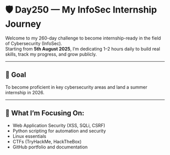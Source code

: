 # 🛡️ Day250 — My InfoSec Internship Journey

Welcome to my 260-day challenge to become internship-ready in the field of Cybersecurity (InfoSec).  
Starting from **5th August 2025**, I’m dedicating 1–2 hours daily to build real skills, track my progress, and grow publicly.

---

## 🎯 Goal
To become proficient in key cybersecurity areas and land a summer internship in 2026.

---

## 📘 What I’m Focusing On:
- Web Application Security (XSS, SQLi, CSRF)
- Python scripting for automation and security
- Linux essentials
- CTFs (TryHackMe, HackTheBox)
- GitHub portfolio and documentation
